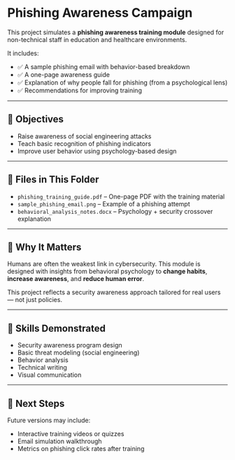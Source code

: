 # Phishing Awareness Campaign
This project simulates a **phishing awareness training module** designed for non-technical staff in education and healthcare environments.

It includes:
- ✅ A sample phishing email with behavior-based breakdown
- ✅ A one-page awareness guide
- ✅ Explanation of why people fall for phishing (from a psychological lens)
- ✅ Recommendations for improving training

---

## 🎯 Objectives

- Raise awareness of social engineering attacks
- Teach basic recognition of phishing indicators
- Improve user behavior using psychology-based design

---

## 📄 Files in This Folder

- `phishing_training_guide.pdf` – One-page PDF with the training material
- `sample_phishing_email.png` – Example of a phishing attempt
- `behavioral_analysis_notes.docx` – Psychology + security crossover explanation

---

## 🧠 Why It Matters

Humans are often the weakest link in cybersecurity. This module is designed with insights from behavioral psychology to **change habits**, **increase awareness**, and **reduce human error**.

This project reflects a security awareness approach tailored for real users — not just policies.

---

## 🔧 Skills Demonstrated

- Security awareness program design  
- Basic threat modeling (social engineering)  
- Behavior analysis  
- Technical writing  
- Visual communication

---

## 📌 Next Steps

Future versions may include:
- Interactive training videos or quizzes
- Email simulation walkthrough
- Metrics on phishing click rates after training
